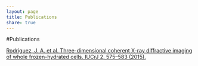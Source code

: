 ```yaml
---
layout: page
title: Publications
share: true
---
```


#Publications

[Rodriguez, J. A. et al. Three-dimensional coherent X-ray diffractive imaging of whole frozen-hydrated cells. IUCrJ 2, 575–583 (2015).](https://www.ncbi.nlm.nih.gov/pmc/articles/PMC4547825/)
